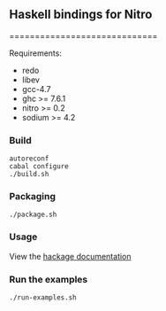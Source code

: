 ## Haskell bindings for Nitro
=============================

Requirements:
* redo
* libev
* gcc-4.7
* ghc >= 7.6.1
* nitro >= 0.2
* sodium >= 4.2

### Build
```
autoreconf
cabal configure
./build.sh
```

### Packaging
```
./package.sh
```

### Usage
View the [hackage documentation](haskell.gonitro.io)

### Run the examples
```
./run-examples.sh
```
